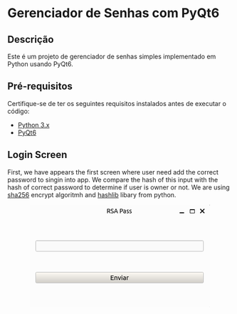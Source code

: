 # Gerenciador de Senhas com PyQt6

## Descrição
Este é um projeto de gerenciador de senhas simples implementado em Python usando PyQt6.

## Pré-requisitos
Certifique-se de ter os seguintes requisitos instalados antes de executar o código:

- [Python 3.x](https://www.python.org/downloads/)
- [PyQt6](https://pypi.org/project/PyQt6/)

## Login Screen
First, we have appears the first screen where user need add the correct password to singin into app. We compare the hash of this input with the hash of correct password to determine if user is owner or not. We are using [sha256](https://en.wikipedia.org/wiki/SHA-2) encrypt algoritmh and [hashlib](https://docs.python.org/3/library/hashlib.html) libary from python.

<p align="center">
    <img src="./images/siginscreen.png" alt="Login Screen">
</p>



